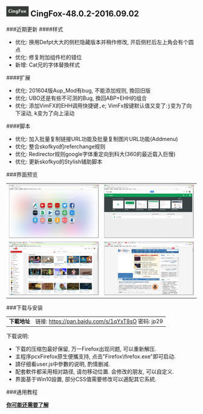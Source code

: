 ## ![icon](../../img/icon.jpg) CingFox-48.0.2-2016.09.02

###近期更新
####样式
- 优化: 换用Defpt大大的侧栏隐藏版本并稍作修改, 开启侧栏后左上角会有个圆点
- 优化: 修复附加组件栏的错位
- 新增: Cat兄的字体替換样式

####扩展
- 优化: 201604版Aup_Mod有bug, 不能添加规则, 換回旧版
- 优化: UBO还是有些不可测的Bug, 換回ABP+EHH的组合
- 优化: 添加VimFX的EHH调用快捷键<kbd>,e</kbd>; VimFx按键默认值又变了:<kbd>j</kbd>变为了向下滚动, <kbd>k</kbd>变为了向上滚动

####脚本
- 优化: 加入批量复制链接URL功能及批量复制图片URL功能(Addmenu)
- 优化: 整合skofkyo的referchange规则
- 优化: Redirector规则google字体重定向到科大(360的最近载入巨慢)
- 优化: 更新skofkyo的Stylish辅助脚本

###界面预览

| | |
| :-- | :-- |
| ![](../../img/48.0.1-2016.08.20/preview.jpg) | ![](../../img/48.0.1-2016.08.20/preview-2.jpg) |
| ![](../../img/48.0.1-2016.08.20/preview-3.jpg) | ![](../../img/48.0.1-2016.08.20/preview-4.jpg) |

###下载与安装

| |  |
| :-- | :-- |
| **下載地址** | 链接: https://pan.baidu.com/s/1qYxT8sO 密码: jp29 |

下载说明:
- 下载的压缩包最好保留, 万一Firefox出现问题, 可以重新解压.
- 主程序pcxFirefox原生便攜支持, 点击"Firefox\firefox.exe"即可启动.
- 請仔细看user.js中參數的说明, 酌情删减.
- 配套軟件都采用相对路径, 请勿移动位置. 会修改的朋友, 可以自定义.
- 界面基于Win10設置, 部分CSS值需要修改可以適配其它系統.

###通用教程

[**你可能还需要了解**](../..#你可能还需要了解)